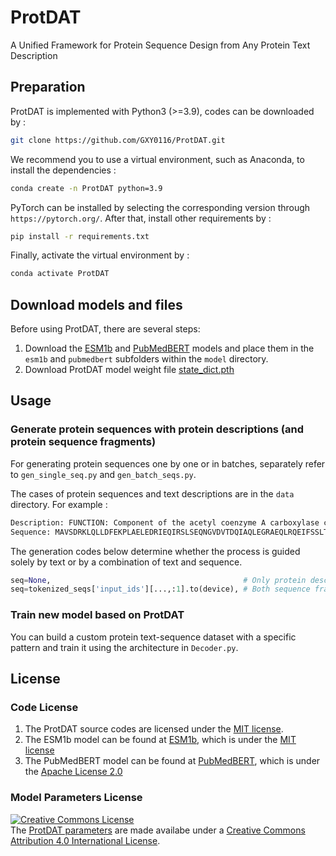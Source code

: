 # ProtDAT
A Unified Framework for Protein Sequence Design from Any Protein Text Description


## Preparation
ProtDAT is implemented with Python3 (>=3.9), codes can be downloaded by :
```bash
git clone https://github.com/GXY0116/ProtDAT.git
```
We recommend you to use a virtual environment, such as Anaconda, to install the dependencies :
``` bash
conda create -n ProtDAT python=3.9
```
PyTorch can be installed by selecting the corresponding version through ```https://pytorch.org/```. 
After that, install other requirements by :
```bash
pip install -r requirements.txt
```
Finally, activate the virtual environment by :
```bash
conda activate ProtDAT
```

## Download models and files
Before using ProtDAT, there are several steps:

1. Download the [ESM1b](https://huggingface.co/facebook/esm1b_t33_650M_UR50S) and [PubMedBERT](https://huggingface.co/NeuML/pubmedbert-base-embeddings) models and place them in the ```esm1b``` and ```pubmedbert``` subfolders within the ```model``` directory.
2. Download ProtDAT model weight file [state_dict.pth](https://zenodo.org/records/14264096)


## Usage
### Generate protein sequences with protein descriptions (and protein sequence fragments)
For generating protein sequences one by one or in batches, separately refer to ```gen_single_seq.py``` and ```gen_batch_seqs.py```.

The cases of protein sequences and text descriptions are in the ```data``` directory. For example :
```bash
Description: FUNCTION: Component of the acetyl coenzyme A carboxylase complex. SUBCELLULAR LOCATION: Cytoplasm. SIMILARITY: Belongs to the AccA family.
Sequence: MAVSDRKLQLLDFEKPLAELEDRIEQIRSLSEQNGVDVTDQIAQLEGRAEQLRQEIFSSLTPMQELQLARHPRRPSTLDYIHAISDEWMELHGDRRGYDDPAIVGGVGRIGGQPVLMLGHQKGRDTKDNVARNFGMPFPSGYRKAMRL...
```
The generation codes below determine whether the process is guided solely by text or by a combination of text and sequence.
```python
seq=None,                                           # Only protein descriptions guide the generation process
seq=tokenized_seqs['input_ids'][...,:1].to(device), # Both sequence fragments and descriptions guide the generation process
```
### Train new model based on ProtDAT
You can build a custom protein text-sequence dataset with a specific pattern and train it using the architecture in ```Decoder.py```.


## License <a name="license"></a>
### Code License
1. The ProtDAT source codes are licensed under the [MIT license](https://github.com/GXY0116/ProtDAT/blob/main/LICENSE).
2. The ESM1b model can be found at [ESM1b](https://github.com/facebookresearch/esm), which is under the [MIT license](https://github.com/facebookresearch/esm/blob/main/LICENSE)
3. The PubMedBERT model can be found at [PubMedBERT](https://huggingface.co/NeuML/pubmedbert-base-embeddings/tree/main), which is under the [Apache License 2.0](https://choosealicense.com/licenses/apache-2.0/)

### Model Parameters License
<a rel="license" href="http://creativecommons.org/licenses/by/4.0/"><img alt="Creative Commons License" style="border-width:0" src="https://i.creativecommons.org/l/by/4.0/80x15.png" /></a><br />
The [ProtDAT parameters](https://zenodo.org/records/14264096) are made availabe under a <a rel="license" href="http://creativecommons.org/licenses/by/4.0/">Creative Commons Attribution 4.0 International License</a>.

